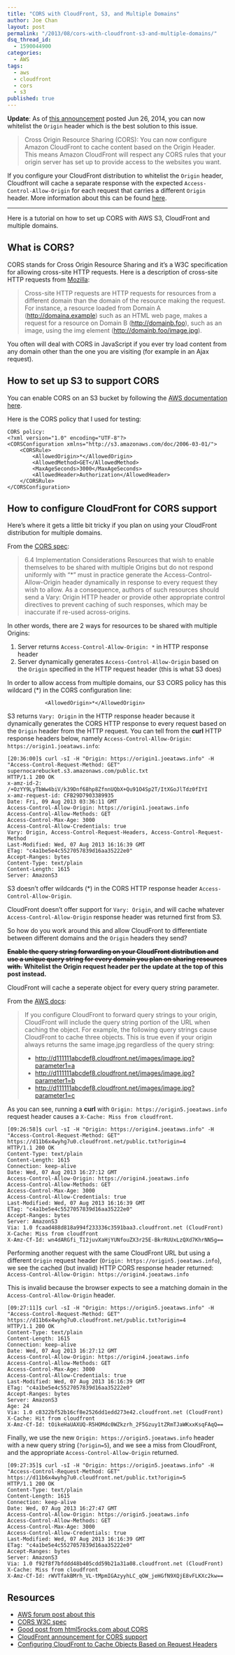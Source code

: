 ```yaml
---
title: "CORS with CloudFront, S3, and Multiple Domains"
author: Joe Chan
layout: post
permalink: "/2013/08/cors-with-cloudfront-s3-and-multiple-domains/"
dsq_thread_id: 
  - 1590044900
categories: 
  - AWS
tags: 
  - aws
  - cloudfront
  - cors
  - s3
published: true
---
```


**Update**: As of [this announcement](https://aws.amazon.com/about-aws/whats-new/2014/06/26/amazon-cloudfront-device-detection-geo-targeting-host-header-cors/) posted Jun 26, 2014, you can now whitelist the `Origin` header which is the best solution to this issue.

> Cross Origin Resource Sharing (CORS): You can now configure Amazon CloudFront to cache content based on the Origin Header. This means Amazon CloudFront will respect any CORS rules that your origin server has set up to provide access to the websites you want.

If you configure your CloudFront distribution to whitelist the `Origin` header, Cloudfront will cache a separate response with the expected `Access-Control-Allow-Origin` for each request that carries a different `Origin` header. More information about this can be found [here](http://docs.aws.amazon.com/AmazonCloudFront/latest/DeveloperGuide/header-caching.html).

--------------------------------------------------------------------------------

Here is a tutorial on how to set up CORS with AWS S3, CloudFront and multiple domains.

## What is CORS?

CORS stands for Cross Origin Resource Sharing and it&#8217;s a W3C specification for allowing cross-site HTTP requests. Here is a description of cross-site HTTP requests from <a href="https://developer.mozilla.org/en-US/docs/HTTP/Access_control_CORS" onclick="javascript:_gaq.push(['_trackEvent','outbound-article','http://developer.mozilla.org/en-US/docs/HTTP/Access_control_CORS']);">Mozilla</a>:

> Cross-site HTTP requests are HTTP requests for resources from a different domain than the domain of the resource making the request. For instance, a resource loaded from Domain A (http://domaina.example) such as an HTML web page, makes a request for a resource on Domain B (http://domainb.foo), such as an image, using the img element (http://domainb.foo/image.jpg).

You often will deal with CORS in JavaScript if you ever try load content from any domain other than the one you are visiting (for example in an Ajax request).

## How to set up S3 to support CORS

You can enable CORS on an S3 bucket by following the <a href="http://docs.aws.amazon.com/AmazonS3/latest/dev/cors.html" onclick="javascript:_gaq.push(['_trackEvent','outbound-article','http://docs.aws.amazon.com/AmazonS3/latest/dev/cors.html']);">AWS documentation here</a>.

Here is the CORS policy that I used for testing:

    CORS policy:
    <?xml version="1.0" encoding="UTF-8"?>
    <CORSConfiguration xmlns="http://s3.amazonaws.com/doc/2006-03-01/">
        <CORSRule>
            <AllowedOrigin>*</AllowedOrigin>
            <AllowedMethod>GET</AllowedMethod>
            <MaxAgeSeconds>3000</MaxAgeSeconds>
            <AllowedHeader>Authorization</AllowedHeader>
        </CORSRule>
    </CORSConfiguration>
    

## How to configure CloudFront for CORS support

Here&#8217;s where it gets a little bit tricky if you plan on using your CloudFront distribution for multiple domains.

From the <a href="http://www.w3.org/TR/cors/#resource-implementation" onclick="javascript:_gaq.push(['_trackEvent','outbound-article','http://www.w3.org/TR/cors/#resource-implementation']);">CORS spec</a>:

> 6.4 Implementation Considerations Resources that wish to enable themselves to be shared with multiple Origins but do not respond uniformly with &#8220;*&#8221; must in practice generate the Access-Control-Allow-Origin header dynamically in response to every request they wish to allow. As a consequence, authors of such resources should send a Vary: Origin HTTP header or provide other appropriate control directives to prevent caching of such responses, which may be inaccurate if re-used across-origins.

In other words, there are 2 ways for resources to be shared with multiple Origins:

1.  Server returns `Access-Control-Allow-Origin: *` in HTTP response header
2.  Server dynamically generates `Access-Control-Allow-Origin` based on the `Origin` specified in the HTTP request header (this is what S3 does)

In order to allow access from multiple domains, our S3 CORS policy has this wildcard (*) in the CORS configuration line:

                <AllowedOrigin>*</AllowedOrigin>
                
S3 returns `Vary: Origin` in the HTTP response header because it dynamically generates the CORS HTTP response to every request based on the `Origin` header from the HTTP request. You can tell from the **curl** HTTP response headers below, namely `Access-Control-Allow-Origin: https://origin1.joeataws.info`:

    [20:36:00]$ curl -sI -H "Origin: https://origin1.joeataws.info" -H "Access-Control-Request-Method: GET" supernocarebucket.s3.amazonaws.com/public.txt
    HTTP/1.1 200 OK
    x-amz-id-2: /+OzYY9LyTbWw4biV/k39Dnf68hp8ZfnnUQbX+Qu91O4Sp2T/ItXGoJlTdz0fIYI
    x-amz-request-id: CFB29D7903389935
    Date: Fri, 09 Aug 2013 03:36:11 GMT
    Access-Control-Allow-Origin: https://origin1.joeataws.info
    Access-Control-Allow-Methods: GET
    Access-Control-Max-Age: 3000
    Access-Control-Allow-Credentials: true
    Vary: Origin, Access-Control-Request-Headers, Access-Control-Request-Method
    Last-Modified: Wed, 07 Aug 2013 16:16:39 GMT
    ETag: "c4a1be5e4c5527057839d16aa35222e0"
    Accept-Ranges: bytes
    Content-Type: text/plain
    Content-Length: 1615
    Server: AmazonS3
    

S3 doesn&#8217;t offer wildcards (*) in the CORS HTTP response header `Access-Control-Allow-Origin`.

CloudFront doesn&#8217;t offer support for `Vary: Origin`, and will cache whatever `Access-Control-Allow-Origin` response header was returned first from S3.

So how do you work around this and allow CloudFront to differentiate between different domains and the `Origin` headers they send?

~~**Enable the query string forwarding on your CloudFront distribution and use a unique query string for every domain you plan on sharing resources with.**~~ **Whitelist the Origin request header per the update at the top of this post instead.**

CloudFront will cache a seperate object for every query string parameter.

From the <a href="http://docs.aws.amazon.com/AmazonCloudFront/latest/DeveloperGuide/QueryStringParameters.html" onclick="javascript:_gaq.push(['_trackEvent','outbound-article','http://docs.aws.amazon.com/AmazonCloudFront/latest/DeveloperGuide/QueryStringParameters.html']);">AWS docs</a>:

> If you configure CloudFront to forward query strings to your origin, CloudFront will include the query string portion of the URL when caching the object. For example, the following query strings cause CloudFront to cache three objects. This is true even if your origin always returns the same image.jpg regardless of the query string:
> 
> *   http://d111111abcdef8.cloudfront.net/images/image.jpg?parameter1=a
> *   http://d111111abcdef8.cloudfront.net/images/image.jpg?parameter1=b
> *   http://d111111abcdef8.cloudfront.net/images/image.jpg?parameter1=c

As you can see, running a **curl** with `Origin: https://origin5.joeataws.info` request header causes a `X-Cache: Miss from cloudfront`.

    [09:26:58]$ curl -sI -H "Origin: https://origin4.joeataws.info" -H "Access-Control-Request-Method: GET" https://d11b6x4wyhg7u0.cloudfront.net/public.txt?origin=4
    HTTP/1.1 200 OK
    Content-Type: text/plain
    Content-Length: 1615
    Connection: keep-alive
    Date: Wed, 07 Aug 2013 16:27:12 GMT
    Access-Control-Allow-Origin: https://origin4.joeataws.info
    Access-Control-Allow-Methods: GET
    Access-Control-Max-Age: 3000
    Access-Control-Allow-Credentials: true
    Last-Modified: Wed, 07 Aug 2013 16:16:39 GMT
    ETag: "c4a1be5e4c5527057839d16aa35222e0"
    Accept-Ranges: bytes
    Server: AmazonS3
    Via: 1.0 fcaad488d818a994f233336c3591baa3.cloudfront.net (CloudFront)
    X-Cache: Miss from cloudfront
    X-Amz-Cf-Id: wn4dARGfi_T12juvXaHjYUNfouZX3r25E-BkrRUUxLzQXd7KhrNN5g==
    

Performing another request with the same CloudFront URL but using a different `Origin` request header (`Origin: https://origin5.joeataws.info`), we see the cached (but invalid) HTTP CORS response header returned: `Access-Control-Allow-Origin: https://origin4.joeataws.info`

This is invalid because the browser expects to see a matching domain in the `Access-Control-Allow-Origin` header.

    [09:27:11]$ curl -sI -H "Origin: https://origin5.joeataws.info" -H "Access-Control-Request-Method: GET" https://d11b6x4wyhg7u0.cloudfront.net/public.txt?origin=4
    HTTP/1.1 200 OK
    Content-Type: text/plain
    Content-Length: 1615
    Connection: keep-alive
    Date: Wed, 07 Aug 2013 16:27:12 GMT
    Access-Control-Allow-Origin: https://origin4.joeataws.info
    Access-Control-Allow-Methods: GET
    Access-Control-Max-Age: 3000
    Access-Control-Allow-Credentials: true
    Last-Modified: Wed, 07 Aug 2013 16:16:39 GMT
    ETag: "c4a1be5e4c5527057839d16aa35222e0"
    Accept-Ranges: bytes
    Server: AmazonS3
    Age: 24
    Via: 1.0 c8322bf52b16cf8e2526dd1edd273e42.cloudfront.net (CloudFront)
    X-Cache: Hit from cloudfront
    X-Amz-Cf-Id: tOikeHaUAXUQ-R5HOMdc0WZkzrh_2F5Gzuy1tZRmTJaWKxxKsqFAqQ==
    

Finally, we use the new `Origin: https://origin5.joeataws.info` header with a new query string (`?origin=5`), and we see a miss from CloudFront, and the appropriate `Access-Control-Allow-Origin` returned.

    [09:27:35]$ curl -sI -H "Origin: https://origin5.joeataws.info" -H "Access-Control-Request-Method: GET" https://d11b6x4wyhg7u0.cloudfront.net/public.txt?origin=5
    HTTP/1.1 200 OK
    Content-Type: text/plain
    Content-Length: 1615
    Connection: keep-alive
    Date: Wed, 07 Aug 2013 16:27:47 GMT
    Access-Control-Allow-Origin: https://origin5.joeataws.info
    Access-Control-Allow-Methods: GET
    Access-Control-Max-Age: 3000
    Access-Control-Allow-Credentials: true
    Last-Modified: Wed, 07 Aug 2013 16:16:39 GMT
    ETag: "c4a1be5e4c5527057839d16aa35222e0"
    Accept-Ranges: bytes
    Server: AmazonS3
    Via: 1.0 f92f8f7bfddd48b405cdd59b21a31a08.cloudfront.net (CloudFront)
    X-Cache: Miss from cloudfront
    X-Amz-Cf-Id: rWVTfakBMrh_VL-tMpmIGAzyyhLC_qOW_jeHGfN9XQjE8vFLKXc2kw==
    

## Resources

*   <a href="https://forums.aws.amazon.com/thread.jspa?messageID=446433" onclick="javascript:_gaq.push(['_trackEvent','outbound-article','http://forums.aws.amazon.com/thread.jspa?messageID=446433']);">AWS forum post about this</a>
*   <a href="http://www.w3.org/TR/cors/" onclick="javascript:_gaq.push(['_trackEvent','outbound-article','http://www.w3.org/TR/cors/']);">CORS W3C spec</a>
*   <a href="http://www.html5rocks.com/en/tutorials/cors/" onclick="javascript:_gaq.push(['_trackEvent','outbound-article','http://www.html5rocks.com/en/tutorials/cors/']);">Good post from html5rocks.com about CORS</a>
* [CloudFront announcement for CORS support](https://aws.amazon.com/about-aws/whats-new/2014/06/26/amazon-cloudfront-device-detection-geo-targeting-host-header-cors/)
* [Configuring CloudFront to Cache Objects Based on Request Headers](http://docs.aws.amazon.com/AmazonCloudFront/latest/DeveloperGuide/header-caching.html)

<p class="wp-flattr-button">
  <a class="FlattrButton" style="display:none;" href="http://virtuallyhyper.com/2013/08/cors-with-cloudfront-s3-and-multiple-domains/" title=" CORS with CloudFront, S3, and Multiple Domains" rev="flattr;uid:virtuallyhyper;language:en_GB;category:text;tags:aws,cloudfront,cors,s3,blog;button:compact;">Here is a tutorial on how to set up CORS with AWS S3, CloudFront and multiple domains. What is CORS? CORS stands for Cross Origin Resource Sharing and it&#8217;s a...</a>
</p>